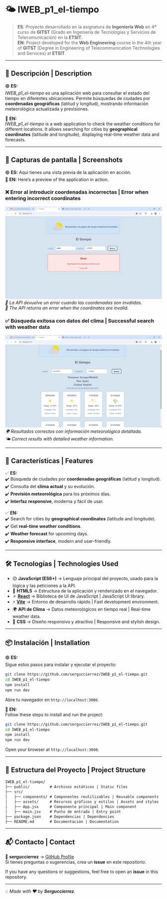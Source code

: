 # 🌤 IWEB_p1_el-tiempo

> **ES**: Proyecto desarrollado en la asignatura de **Ingeniería Web** en 4º curso de **GITST** (Grado en Ingeniería de Tecnologías y Servicios de Telecomunicación) en la **ETSIT**.  
> **EN**: Project developed for the **Web Engineering** course in the 4th year of **GITST** (Degree in Engineering of Telecommunication Technologies and Services) at **ETSIT**.

---

## 📌 Descripción | Description

🟢 **ES:**  
_IWEB_p1_el-tiempo_ es una aplicación web para consultar el estado del tiempo en diferentes ubicaciones. Permite búsquedas de ciudades por **coordenadas geográficas** (latitud y longitud), mostrando información meteorológica actualizada y previsiones.

🔵 **EN:**  
_IWEB_p1_el-tiempo_ is a web application to check the weather conditions for different locations. It allows searching for cities by **geographical coordinates** (latitude and longitude), displaying real-time weather data and forecasts.

---

## 📸 Capturas de pantalla | Screenshots

🟢 **ES:** Aquí tienes una vista previa de la aplicación en acción.  
🔵 **EN:** Here’s a preview of the application in action.  

### ❌ Error al introducir coordenadas incorrectas | Error when entering incorrect coordinates
![Error API](./public/Api-BadRequest.png)  
_🔴 La API devuelve un error cuando las coordenadas son inválidas._  
_🔵 The API returns an error when the coordinates are invalid._

### ✅ Búsqueda exitosa con datos del clima | Successful search with weather data
![API OK](./public/API-ok.png)  
_🌍 Resultados correctos con información meteorológica detallada._  
_🌤 Correct results with detailed weather information._

---

## 🚀 Características | Features

✅ **ES:**  
✔️ Búsqueda de ciudades por **coordenadas geográficas** (latitud y longitud).  
✔️ Consulta del **clima actual** y su evolución.  
✔️ **Previsión meteorológica** para los próximos días.  
✔️ **Interfaz responsive**, moderna y fácil de usar.  

✅ **EN:**  
✔️ Search for cities by **geographical coordinates** (latitude and longitude).  
✔️ Get **real-time weather conditions**.  
✔️ **Weather forecast** for upcoming days.  
✔️ **Responsive interface**, modern and user-friendly.  

---

## 🛠️ Tecnologías | Technologies Used
- 🟡 **JavaScript (ES6+)** → Lenguaje principal del proyecto, usado para la lógica y las peticiones a la API.  
- 📄 **HTML5** → Estructura de la aplicación y renderizado en el navegador.  
- ⚛ **[React](https://reactjs.org/)** → Biblioteca de UI de JavaScript | JavaScript UI library.  
- ⚡ **[Vite](https://vitejs.dev/)** → Entorno de desarrollo rápido | Fast development environment.  
- 🌍 **API de Clima** → Datos meteorológicos en tiempo real | Real-time weather data.  
- 🎨 **CSS** → Diseño responsivo y atractivo | Responsive and stylish design.  

---

## 📦 Instalación | Installation

🟢 **ES:**  
Sigue estos pasos para instalar y ejecutar el proyecto:

```bash
git clone https://github.com/serguccierrez/IWEB_p1_el-tiempo.git
cd IWEB_p1_el-tiempo
npm install
npm run dev
```
Abre tu navegador en `http://localhost:3000`.

🔵 **EN:**  
Follow these steps to install and run the project:

```bash
git clone https://github.com/serguccierrez/IWEB_p1_el-tiempo.git
cd IWEB_p1_el-tiempo
npm install
npm run dev
```
Open your browser at `http://localhost:3000`.

---

## 📂 Estructura del Proyecto | Project Structure

```
IWEB_p1_el-tiempo/
├── public/         # Archivos estáticos | Static files
├── src/
│   ├── components/ # Componentes reutilizables | Reusable components
│   ├── assets/     # Recursos gráficos y estilos | Assets and styles
│   ├── App.jsx     # Componente principal | Main component
│   ├── main.jsx    # Punto de entrada | Entry point
├── package.json    # Dependencias | Dependencies
├── README.md       # Documentación | Documentation
```

---

## 📬 Contacto | Contact

📩 **serguccierrez** → [GitHub Profile](https://github.com/serguccierrez)  
Si tienes preguntas o sugerencias, crea un **issue** en este repositorio.  

If you have any questions or suggestions, feel free to open an **issue** in this repository.  

---

💡 _Made with ❤️ by **Serguccierrez**._
